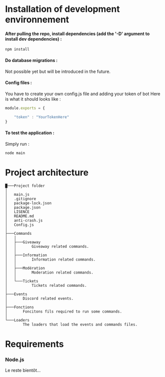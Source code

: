 # Installation of development environnement

#### After pulling the repo, install dependencies (add the '-D' argument to install dev dependencies) :

```
npm install
```

#### Do database migrations :

Not possible yet but will be introduced in the future.

#### Config files :

You have to create your own config.js file and adding your token of bot
Here is what it should looks like :
```javascript
module.exports = {

    "token" : "YourTokenHere"
}
```
#### To test the application :

Simply run :

```
node main
```

# Project architecture

```
█───Project folder
│
│   main.js
│   .gitignore
│   package-lock.json
│   package.json
│   LISENCE
│   README.md
│   anti-crash.js
│   Config.js
│
├───Commands
│   │   
│   ├───Giveaway       
│   │       Giveaway related commands.
│   │   
│   ├───Information       
│   │       Information related commands.
│   │    
│   ├───Modération       
│   │       Moderation related commands.
│   │
│   └───Tickets
│           Tickets related commands.
│
├───Events
│       Discord related events.       
│
├───Fonctions
│       Foncitons fils required to run some commands.
│
└───Loaders
        The loaders that load the events and commands files.

```

# Requirements

### Node.js

Le reste bientôt...
